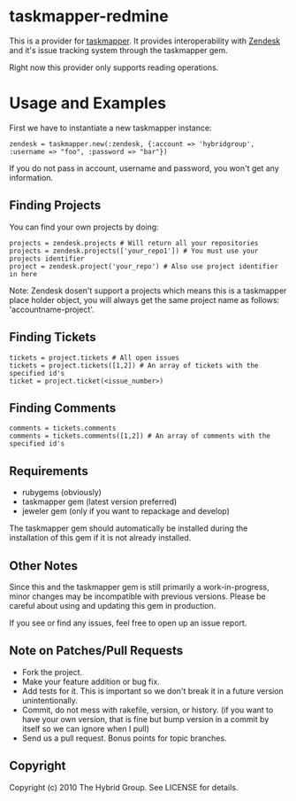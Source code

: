 # taskmapper-redmine

This is a provider for [taskmapper](http://ticketrb.com). It provides interoperability with [Zendesk](http://www.zendesk.com) and it's issue tracking system through the taskmapper gem.

Right now this provider only supports reading operations.

# Usage and Examples

First we have to instantiate a new taskmapper instance:

    zendesk = taskmapper.new(:zendesk, {:account => 'hybridgroup', :username => "foo", :password => "bar"})

If you do not pass in account, username and password, you won't get any information.

## Finding Projects

You can find your own projects by doing:

    projects = zendesk.projects # Will return all your repositories
    projects = zendesk.projects(['your_repo1']) # You must use your projects identifier 
    project = zendesk.project('your_repo') # Also use project identifier in here

Note: Zendesk dosen't support a projects which means this is a taskmapper place holder object, you will always get the same project name as follows: 'accountname-project'.

	
## Finding Tickets

    tickets = project.tickets # All open issues
    tickets = project.tickets([1,2]) # An array of tickets with the specified id's
    ticket = project.ticket(<issue_number>)

## Finding Comments
    
    comments = tickets.comments
    comments = tickets.comments([1,2]) # An array of comments with the specified id's


## Requirements

* rubygems (obviously)
* taskmapper gem (latest version preferred)
* jeweler gem (only if you want to repackage and develop)

The taskmapper gem should automatically be installed during the installation of this gem if it is not already installed.

## Other Notes

Since this and the taskmapper gem is still primarily a work-in-progress, minor changes may be incompatible with previous versions. Please be careful about using and updating this gem in production.

If you see or find any issues, feel free to open up an issue report.


## Note on Patches/Pull Requests
 
* Fork the project.
* Make your feature addition or bug fix.
* Add tests for it. This is important so we don't break it in a
  future version unintentionally.
* Commit, do not mess with rakefile, version, or history.
  (if you want to have your own version, that is fine but bump version in a commit by itself so we can ignore when I pull)
* Send us a pull request. Bonus points for topic branches.

## Copyright

Copyright (c) 2010 The Hybrid Group. See LICENSE for details.


